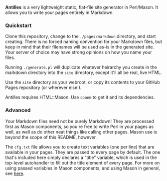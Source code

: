 **Antilles** is a very lightweight static, flat-file site generator in Perl/Mason. It allows you to write your pages entirely in Markdown.

### Quickstart
Clone this repository, change to the ```./pages/markdown``` directory, and start creating. There is no forced naming convention for your Markdown files, but keep in mind that their filenames will be used as-is in the generated site. Your server of choice may have strong opinions on how you name your files.

Running ```./generate.pl``` will duplicate whatever heirarchy you create in the markdown directory into the ```site``` directory, except it'll all be real, live HTML.

Use the ```site``` directory as your webroot, or copy its contents to your GitHub Pages repository (or wherever else!).

Antilles requires HTML::Mason. Use ```cpanm``` to get it and its dependencies.

### Advanced

Your Markdown files need not be purely Markdown! They are processed first as Mason components, so you're free to write Perl in your pages as well, as well as do other neat things like calling other pages. Mason use is beyond the scope of this README, however. 

The ```cfg.txt``` file allows you to create text variables (one per line) that are available in your pages. They are passed to every page by default. The one that's included here simply declares a "title" variable, which is used in the top-level autohandler to fill out the title element of every page. For more on using passed variables in Mason components, and using Mason in general, see [here](https://masonbook.houseabsolute.com/book/).




